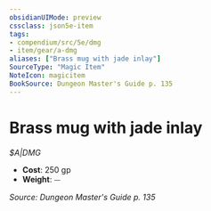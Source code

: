 ```yaml
---
obsidianUIMode: preview
cssclass: json5e-item
tags:
- compendium/src/5e/dmg
- item/gear/a-dmg
aliases: ["Brass mug with jade inlay"]
SourceType: "Magic Item"
NoteIcon: magicitem
BookSource: Dungeon Master's Guide p. 135
---
```

# Brass mug with jade inlay
*$A|DMG*  

- **Cost**: 250 gp
- **Weight**: ⏤

*Source: Dungeon Master's Guide p. 135*